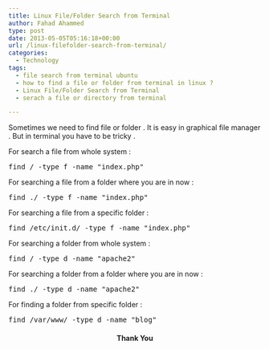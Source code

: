 ```yaml
---
title: Linux File/Folder Search from Terminal
author: Fahad Ahammed
type: post
date: 2013-05-05T05:16:18+00:00
url: /linux-filefolder-search-from-terminal/
categories:
  - Technology
tags:
  - file search from terminal ubuntu
  - how to find a file or folder from terminal in linux ?
  - Linux File/Folder Search from Terminal
  - serach a file or directory from terminal

---
```

Sometimes we need to find file or folder . It is easy in graphical file manager . But in terminal you have to be tricky .<!--more-->

For search a file from whole system :

<pre>find / -type f -name "index.php"</pre>

For searching a file from a folder where you are in now :

<pre>find ./ -type f -name "index.php"</pre>

For searching a file from a specific folder :

<pre>find /etc/init.d/ -type f -name "index.php"</pre>

For searching a folder from whole system :

<pre>find / -type d -name "apache2"</pre>

For searching a folder from a folder where you are in now :

<pre>find ./ -type d -name "apache2"</pre>

For finding a folder from specific folder :

<pre>find /var/www/ -type d -name "blog"</pre>

<h4 style="text-align: center;">
  Thank You
</h4>